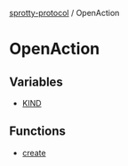 
[sprotty-protocol](../globals) / OpenAction

# OpenAction

## Variables

- [KIND](../OpenAction.Variable.KIND)

## Functions

- [create](../OpenAction.Function.create)
